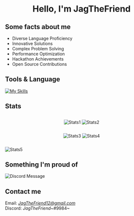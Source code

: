 <div align="center"> 
  
  # Hello, I'm JagTheFriend
</div>

## Some facts about me</h2>

- Diverse Language Proficiency
- Innovative Solutions
- Complex Problem Solving
- Performance Optimization
- Hackathon Achievements
- Open Source Contributions

## Tools & Language

[![My Skills](https://skillicons.dev/icons?i=python,ts,css,html,nodejs,react,nextjs,express,bootstrap,tailwind,docker,pnpm,supabase,firebase,vercel,netlify,regex,git,linux,vscode&perline=5)](https://skillicons.dev)

## Stats

<div style="display: flex; width: 100%; justify-content: space-evenly">

  ![Stats1](https://github-readme-stats.vercel.app/api/top-langs/?username=JagTheFriend&theme=tokyonight)
  ![Stats2](https://stats.quine.sh/JagTheFriend/github?theme=dark)
</div>

<div style="display: flex; width: 100%; justify-content: space-evenly">

  ![Stats3](https://github-readme-streak-stats.herokuapp.com/?user=JagTheFriend&layout=compact&theme=tokyonight)
  ![Stats4](https://github-readme-stats.vercel.app/api?username=JagTheFriend&show_icons=true&theme=dark&bg_color=161B22&icon_color=4DAAFC)
</div>

![Stats5](https://github-profile-trophy.vercel.app/?username=JagTheFriend)

## Something I'm proud of

![Discord Message](https://github.com/JagTheFriend/JagTheFriend/assets/70753983/6197c7b3-8809-491a-95c1-1cb59b3d7917)

## Contact me

Email: [_JagTheFriend12@gmail.com_](mailto:JagTheFriend12@gmail.com)\
Discord: _JagTheFriend_~#9984~
